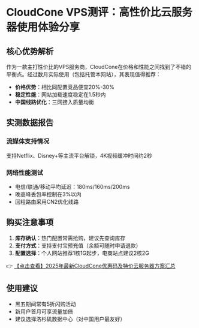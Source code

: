 # CloudCone VPS测评：高性价比云服务器使用体验分享

## 核心优势解析
作为一款主打性价比的VPS服务商，CloudCone在价格和性能之间找到了不错的平衡点。经过数月实际使用（包括托管本网站），其表现值得推荐：

- **价格优势**：相比同配置竞品便宜20%-30%
- **稳定性能**：网站加载速度稳定在1.5秒内
- **中国线路优化**：三网接入质量均衡

## 实测数据报告
### 流媒体支持情况
支持Netflix、Disney+等主流平台解锁，4K视频缓冲时间约2秒

### 网络性能测试
- 电信/联通/移动平均延迟：180ms/160ms/200ms
- 晚高峰丢包率控制在3%以内
- 回程路由采用CN2优化线路

## 购买注意事项
1. **库存确认**：热门配置常需抢购，建议先查询库存
2. **支付方式**：支持支付宝预充值（余额可随时申请退款）
3. **配置选择**：个人网站推荐1核1G起步，电商站点建议2核2G

👉 [【点击查看】2025年最新CloudCone优惠码及特价云服务器方案汇总](https://bit.ly/Cloudcone)

## 使用建议
- 黑五期间常有5折闪购活动
- 新用户首月可享流量加倍
- 建议选择洛杉矶数据中心（对中国用户最友好）